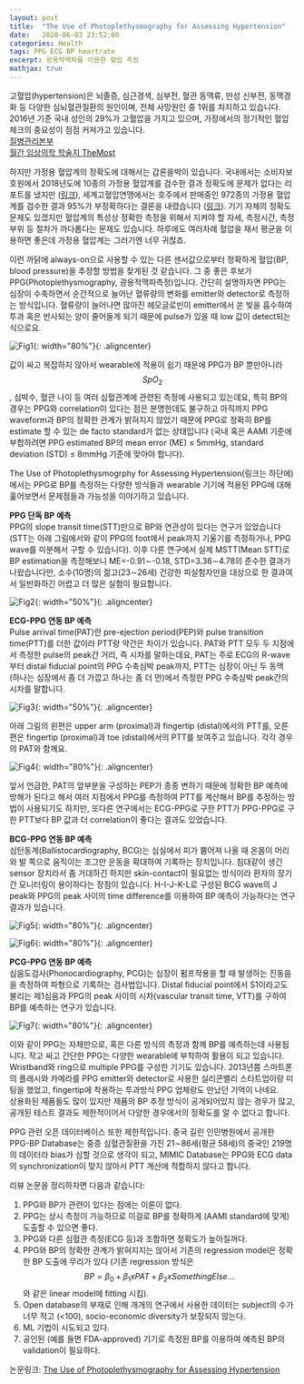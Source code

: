 ```yaml
---
layout: post
title:  "The Use of Photoplethysmography for Assessing Hypertension"
date:   2020-06-03 23:52:00
categories: Health
tags: PPG ECG BP heartrate
excerpt: 광용적맥파를 이용한 혈압 측정
mathjax: true
---
```


고혈압(hypertension)은 뇌졸증, 심근경색, 심부전, 혈관 동맥류, 만성 신부전, 동맥경화 등 다양한 심뇌혈관질환의 원인이며, 전체 사망원인 중 1위를 차지하고 있습니다. 2016년 기준 국내 성인의 29%가 고혈압을 가지고 있으며, 가정에서의 정기적인 혈압체크의 중요성이 점점 커져가고 있습니다.<br>
[질병관리본부](http://health.cdc.go.kr/health/HealthInfoArea/HealthInfo/View.do?idx=15080#tagID1)<br>
[월간 임상의학 학술지 TheMost](http://www.mostonline.co.kr/news/articleView.html?idxno=95713)


하지만 가정용 혈압계의 정확도에 대해서는 갑론을박이 있습니다. 국내에서는 소비자보호원에서 2018년도에 10종의 가정용 혈압계를 검수한 결과 정확도에 문제가 없다는 리포트를 냈지만 ([링크](https://www.kca.go.kr/home/board/download.do?menukey=4062&fno=10021479&bid=00000146&did=1002637363)), 세계고혈압연맹에서는 호주에서 판매중인 972종의 가정용 혈압계를 검수한 결과 95%가 부정확하다는 결론을 내렸습니다 ([링크](https://www.ahajournals.org/doi/10.1161/HYPERTENSIONAHA.120.14719)). 기기 자체의 정확도 문제도 있겠지만 혈압계의 특성상 정확한 측정을 위해서 지켜야 할 자세, 측정시간, 측정부위 등 절차가 까다롭다는 문제도 있습니다. 하루에도 여러차례 혈압을 재서 평균을 이용하면 좋은데 가정용 혈압계는 그러기엔 너무 귀찮죠.


이런 까닭에 always-on으로 사용할 수 있는 다른 센서값으로부터 정확하게 혈압(BP, blood pressure)을 추정할 방법을 찾게된 것 같습니다. 그 중 좋은 후보가 PPG(Photoplethysmography, 광용적맥파측정)입니다. 간단히 설명하자면 PPG는 심장이 수축하면서 순간적으로 늘어난 혈류량의 변화를 emitter와 detector로 측정하는 방식입니다. 혈류량이 늘어나면 많아진 헤모글로빈이 emitter에서 쏜 빛을 흡수하여 투과 혹은 반사되는 양이 줄어들게 되기 때문에 pulse가 있을 때 low 값이 detect되는 식으로요. 

![Fig1](https://jiryang.github.io/img/how_ppg_works.png "How PPG Works"){: width="80%"}{: .aligncenter}


값이 싸고 복잡하지 않아서 wearable에 적용이 쉽기 때문에 PPG가 BP 뿐만아니라 $$SpO_2$$, 심박수, 혈관 나이 등 여러 심혈관계에 관련된 측정에 사용되고 있는데요, 특히 BP의 경우는 PPG와 correlation이 있다는 점은 분명한데도 불구하고 아직까지 PPG waveform과 BP의 정확한 관계가 밝혀지지 않았기 때문에 PPG로 정확히 BP를 estimate 할 수 있는 de facto standard가 없는 상태입니다 (국내 혹은 AAMI 기준에 부합하려면 PPG estimated BP의 mean error (ME) $\leq$ 5mmHg, standard deviation (STD) $\leq$ 8mmHg 기준에 맞아야 합니다).


The Use of Photoplethysmogrphy for Assessing Hypertension(링크는 하단에)에서는 PPG로 BP를 측정하는 다양한 방식들과 wearable 기기에 적용된 PPG에 대해 훑어보면서 문제점들과 가능성을 이야기하고 있습니다.


**PPG 단독 BP 예측**<br>
PPG의 slope transit time(STT)만으로 BP와 연관성이 있다는 연구가 있었습니다 (STT는 아래 그림에서와 같이 PPG의 foot에서 peak까지 기울기를 측정하거나, PPG wave를 미분해서 구할 수 있습니다). 이후 다른 연구에서 실제 MSTT(Mean STT)로 BP estimation을 측정해보니 ME=-0.91$\sim$-0.18, STD=3.36$\sim$4.78의 준수한 결과가 나왔습니다만, 소수(10명)의 젊고(23$\sim$26세) 건강한 피실험자만을 대상으로 한 결과여서 일반화하긴 어렵고 더 많은 실험이 필요합니다.

![Fig2](https://jiryang.github.io/img/stt.PNG "Slope Transit Time"){: width="50%"}{: .aligncenter}


**ECG-PPG 연동 BP 예측**<br>
Pulse arrival time(PAT)란 pre-ejection period(PEP)와 pulse transition time(PTT)를 더한 값이라 PTT랑 약간은 차이가 있습니다. PAT와 PTT 모두 두 지점에서 측정한 pulse의 peak간 거리, 즉 시차를 말하는데요, PAT는 주로 ECG의 R-wave부터 distal fiducial point의 PPG 수축심박 peak까지, PTT는 심장이 아닌 두 동맥 (하나는 심장에서 좀 더 가깝고 하나는 좀 더 먼)에서 측정한 PPG 수축심박 peak간의 시차를 말합니다.<br>

![Fig3](https://jiryang.github.io/img/ecg_n_ppg.PNG "ECG and PPG"){: width="50%"}{: .aligncenter}


아래 그림의 왼편은 upper arm (proximal)과 fingertip (distal)에서의 PTT를, 오른편은 fingertip (proximal)과 toe (distal)에서의 PTT를 보여주고 있습니다. 각각 경우의 PAT와 함께요.

![Fig4](https://jiryang.github.io/img/pat_n_ptt.PNG "Difference between PAT and PTT"){: width="80%"}{: .aligncenter}


앞서 언급한, PAT의 앞부분을 구성하는 PEP가 종종 변하기 때문에 정확한 BP 예측에 방해가 된다고 해서 여러 지점에서 PPG를 측정하여 PTT를 계산해서 BP를 추정하는 방법이 사용되기도 하지만, 또다른 연구에서는 ECG-PPG로 구한 PTT가 PPG-PPG로 구한 PTT보다 BP 값과 더 correlation이 좋다는 결과도 있었습니다.


**BCG-PPG 연동 BP 예측**<br>
심탄동계(Ballistocardiography, BCG)는 심실에서 피가 뿜어져 나올 때 온몸이 머리와 발 쪽으로 움직이는 조그만 운동을 확대하여 기록하는 장치입니다. 침대같이 생긴 sensor 장치라서 좀 거대하긴 하지만 skin-contact이 필요없는 방식이라 환자의 장기간 모니터링이 용이하다는 장점이 있습니다. H-I-J-K-L로 구성된 BCG wave의 J peak와 PPG의 peak 사이의 time difference를 이용하여 BP 예측이 가능하다는 연구 결과가 있습니다.

![Fig5](https://jiryang.github.io/img/bcg.jpg "Ballistocardiography Device"){: width="80%"}{: .aligncenter}


![Fig6](https://jiryang.github.io/img/bcg_n_ppg.PNG "BCG and PPG"){: width="80%"}{: .aligncenter}


**PCG-PPG 연동 BP 예측**<br>
심음도검사(Phonocardiography, PCG)는 심장이 펌프작용을 할 때 발생하는 진동음을 측정하여 파형으로 기록하는 검사법입니다. Distal fiducial point에서 S1이라고도 불리는 제1심음과 PPG의 peak 사이의 시차(vascular transit time, VTT)를 구하여 BP를 예측하는 연구가 있습니다.

![Fig7](https://jiryang.github.io/img/pcg_n_ppg.PNG "PCG and PPG"){: width="80%"}{: .aligncenter}


이와 같이 PPG는 자체만으로, 혹은 다른 방식의 측정과 함께 BP를 예측하는데 사용됩니다. 작고 싸고 간단한 PPG는 다양한 wearable에 부착하여 활용이 되고 있습니다. Wristband와 ring으로 multiple PPG를 구성한 기기도 있습니다. 2013년쯤 스마트폰의 플래시와 카메라를 PPG emitter와  detector로 사용한 실리콘밸리 스타트업이랑 미팅을 했었고, fingertip에 착용하는 투과방식 PPG 업체랑도 만났던 기억이 나네요.<br>
상용화된 제품들도 많이 있지만 제품의 BP 추정 방식이 공개되어있지 않는 경우가 많고, 공개된 테스트 결과도 제한적이어서 다양한 경우에서의 정확도를 알 수 없다고 합니다.


PPG 관련 오픈 데이터베이스 또한 제한적입니다. 중국 길린 인민병원에서 공개한 PPG-BP Database는 중증 심혈관질환을 가진 21$\sim$86세(평균 58세)의 중국인 219명의 데이터라 bias가 심할 것으로 생각이 되고, MIMIC Database는 PPG와 ECG data의 synchronization이 맞지 않아서 PTT 계산에 적합하지 않다고 합니다.


리뷰 논문을 정리하자면 다음과 같습니다:<br>
1. PPG와 BP가 관련이 있다는 점에는 이론이 없다.
2. PPG는 상시 측정이 가능하므로 이걸로 BP를 정확하게 (AAMI standard에 맞게) 도출할 수 있으면 좋다.
3. PPG와 다른 심혈관 측정(ECG 등)과 조합하면 정확도가 높아질꺼다.
4. PPG와 BP의 정확한 관계가 밝혀지지는 않아서 기존의 regression model은 정확한 BP 도출에 무리가 있다 (기존 regression 방식은 $$BP=\beta_0 + \beta_1xPAT + \beta_2xSomethingElse...$$와 같은 linear model에 fitting 시킴).
5. Open database의 부재로 인해 개개의 연구에서 사용한 데이터는 subject의 수가 너무 적고 (<100), socio-economic diversity가 보장되지 않는다.
6. ML 기법이 시도되고 있다.
7. 공인된 (예를 들면 FDA-approved) 기기로 측정된 BP를 이용하여 예측된 BP의 validation이 필요하다.


논문링크: [The Use of Photoplethysmography for Assessing Hypertension](https://www.nature.com/articles/s41746-019-0136-7.pdf)